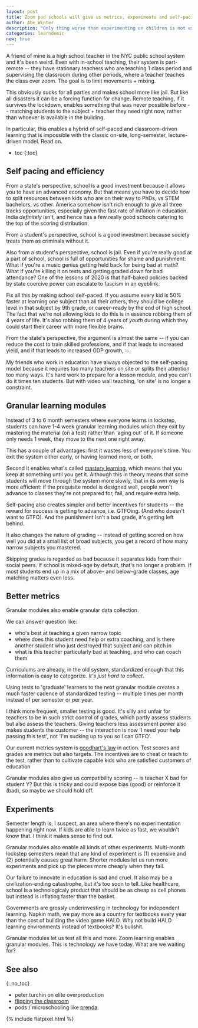 ```yaml
---
layout: post
title: Zoom pod schools will give us metrics, experiments and self-pacing
author: Abe Winter
description: "Only thing worse than experimenting on children is not experimenting on them"
categories: learndemic
new: true
---
```


A friend of mine is a high school teacher in the NYC public school system and it's been weird.
Even with in-school teaching, their system is part-remote --
they have stationary teachers who are teaching 1 class period and supervising the classroom during other periods, where a teacher teaches the class over zoom.
The goal is to limit movements + mixing.

This obviously sucks for all parties and makes school more like jail.
But like all disasters it can be a forcing function for change.
Remote teaching, if it survives the lockdown, enables something that was never possible before --
matching students to the subject + teacher they need right now, rather than whoever is available in the building.

In particular, this enables a hybrid of self-paced and classroom-driven learning that is impossible with the classic on-site, long-semester, lecture-driven model.
Read on.

* toc
{:toc}

## Self pacing and efficiency

From a state's perspective, school is a good investment because it allows you to have an advanced economy.
But that means you have to decide how to split resources between kids who are on their way to PhDs, vs STEM bachelors, vs other.
America somehow isn't rich enough to give all three tracks opportunities, especially given the fast rate of inflation in education.
India *definitely* isn't, and hence has a few really good schools catering to the top of the scoring distribution.

From a student's perspective, school is a good investment because society treats them as criminals without it.

Also from a student's perspective, school is jail.
Even if you're really good at a part of school, school is full of opportunities for shame and punishment:
What if you're a music genius getting held back for being bad at math?
What if you're killing it on tests and getting graded down for bad attendance?
One of the lessons of 2020 is that half-baked policies backed by state coercive power can escalate to fascism in an eyeblink.

Fix all this by making school self-paced.
If you assume every kid is 50% faster at learning one subject than all their others, they should be college level in that subject by 9th grade, or career-ready by the end of high school.
The fact that we're not allowing kids to do this is in essence robbing them of 4 years of life.
It's also robbing them of 4 years of *youth* during which they could start their career with more flexible brains.

From the state's perspective, the argument is almost the same --
if you can reduce the cost to train skilled professions, and if that leads to increased yield, and if that leads to increased GDP growth, 💥.

My friends who work in education have always objected to the self-pacing model because it requires too many teachers on site or splits their attention too many ways.
It's hard work to prepare for a lesson module, and you can't do it times ten students.
But with video wall teaching, 'on site' is no longer a constraint.

## Granular learning modules

Instead of 3 to 6 month semesters where everyone learns in lockstep,
students can have 1-4 week granular learning modules which they exit by mastering the material (on a test) rather than 'aging out' of it.
If someone only needs 1 week, they move to the next one right away.

This has a couple of advantages:
first it wastes less of everyone's time.
You exit the system either early, or having learned more, or both.

Second it enables what's called [mastery learning](https://en.wikipedia.org/wiki/Mastery_learning), which means that you keep at something until you get it.
Although this in theory means that some students will move through the system more slowly, that in its own way is more efficient:
if the prequisite model is designed well, people won't advance to classes they're not prepared for, fail, and require extra help.

Self-pacing also creates simpler and better incentives for students --
the reward for success is getting to advance, i.e. GTFOing.
(And who doesn't want to GTFO).
And the punishment isn't a bad grade, it's getting left behind.

It also changes the nature of grading --
instead of getting scored on how well you did at a small list of broad subjects, you get a record of how many narrow subjects you mastered.

Skipping grades is regarded as bad because it separates kids from their social peers.
If school is mixed-age by default, that's no longer a problem.
If most students end up in a mix of above- and below-grade classes, age matching matters even less.

## Better metrics

Granular modules also enable granular data collection.

We can answer question like:

* who's best at teaching a given narrow topic
* where does this student need help or extra coaching, and is there another student who just destroyed that subject and can pitch in
* what is this teacher particularly bad at teaching, and who can coach them

Curriculums are already, in the old system, standardized enough that this information is easy to categorize.
*It's just hard to collect*.

Using tests to 'graduate' learners to the next granular module creates a much faster cadence of standardized testing --
multiple times per month instead of per semester or per year.

I think more frequent, smaller testing is good.
It's silly and unfair for teachers to be in such strict control of grades, which partly assess students but also assess the teachers.
Giving teachers less assessment power also makes students the customer --
the interaction is now 'I need your help passing this test', not 'I'm sucking up to you so I can GTFO'.

Our current metrics system is [goodhart's law](https://en.wikipedia.org/wiki/Goodhart%27s_law) in action.
Test scores and grades are metrics but also targets.
The incentives are to cheat or teach to the test, rather than to cultivate capable kids who are satisfied customers of education

Granular modules also give us compatibility scoring --
is teacher X bad for student Y?
But this is tricky and could expose bias (good) or reinforce it (bad),
so maybe we should hold off.

## Experiments

Semester length is, I suspect, an area where there's no experimentation happening right now.
If kids are able to learn twice as fast, we wouldn't know that.
I think it makes sense to find out.

Granular modules also enable all kinds of other experiments.
Multi-month lockstep semesters mean that any kind of experiment is (1) expensive and (2) potentially causes great harm.
Shorter modules let us run more experiments and pick up the pieces more cheaply when they fail.

Our failure to innovate in education is sad and cruel.
It also may be a civilization-ending catastrophe, but it's too soon to tell.
Like healthcare, school is a technologicaly product that should be as cheap as cell phones but instead is inflating faster than the basket.

Governments are grossly underinvesting in technology for independent learning.
Napkin math, we pay more as a country for textbooks every year than the cost of building the video game HALO.
Why not build HALO learning environments instead of textbooks?
It's bullshit.

Granular modules let us test all this and more.
Zoom learning enables granular modules.
This is technology we have today.
What are we waiting for?

## See also
{:.no_toc}

* peter turchin on elite overproduction
* [flipping the classroom](https://teaching.cornell.edu/teaching-resources/designing-your-course/flipping-classroom)
* pods / microschooling like [prenda](https://prendaschool.com/)

{% include flatpixel.html %}
